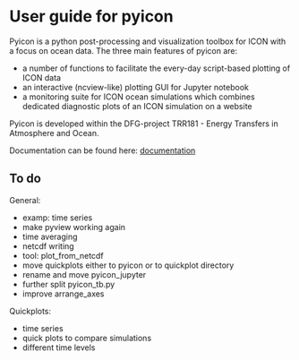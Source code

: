# User guide for pyicon

Pyicon is a python post-processing and visualization toolbox for ICON with a focus on ocean data. The three main features of pyicon are:

* a number of functions to facilitate the every-day script-based plotting of ICON data
* an interactive (ncview-like) plotting GUI for Jupyter notebook
* a monitoring suite for ICON ocean simulations which combines dedicated diagnostic plots of an ICON simulation on a website

Pyicon is developed within the DFG-project TRR181 - Energy Transfers in Atmosphere and Ocean.

Documentation can be found here: [documentation](https://modvis.dkrz.de/mh0033/m300602/pyicon_doc/html/index.html)

## To do

General:

* examp: time series
* make pyview working again
* time averaging
* netcdf writing
* tool: plot_from_netcdf
* move quickplots either to pyicon or to quickplot directory
* rename and move pyicon_jupyter
* further split pyicon_tb.py
* improve arrange_axes

Quickplots:

* time series
* quick plots to compare simulations
* different time levels
